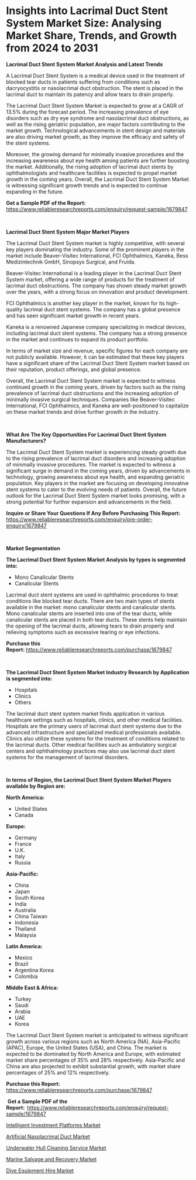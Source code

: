 <p><h1>Insights into Lacrimal Duct Stent System Market Size: Analysing Market Share, Trends, and Growth from 2024 to 2031</h1></p><p><strong>Lacrimal Duct Stent System Market Analysis and Latest Trends</strong></p>
<p><p>A Lacrimal Duct Stent System is a medical device used in the treatment of blocked tear ducts in patients suffering from conditions such as dacryocystitis or nasolacrimal duct obstruction. The stent is placed in the lacrimal duct to maintain its patency and allow tears to drain properly.</p><p>The Lacrimal Duct Stent System Market is expected to grow at a CAGR of 13.5% during the forecast period. The increasing prevalence of eye disorders such as dry eye syndrome and nasolacrimal duct obstructions, as well as the rising geriatric population, are major factors contributing to the market growth. Technological advancements in stent design and materials are also driving market growth, as they improve the efficacy and safety of the stent systems.</p><p>Moreover, the growing demand for minimally invasive procedures and the increasing awareness about eye health among patients are further boosting the market. Additionally, the rising adoption of lacrimal duct stents by ophthalmologists and healthcare facilities is expected to propel market growth in the coming years. Overall, the Lacrimal Duct Stent System Market is witnessing significant growth trends and is expected to continue expanding in the future.</p></p>
<p><strong>Get a Sample PDF of the Report:&nbsp;</strong> <a href="https://www.reliableresearchreports.com/enquiry/request-sample/1679847">https://www.reliableresearchreports.com/enquiry/request-sample/1679847</a></p>
<p>&nbsp;</p>
<p><strong>Lacrimal Duct Stent System Major Market Players</strong></p>
<p><p>The Lacrimal Duct Stent System market is highly competitive, with several key players dominating the industry. Some of the prominent players in the market include Beaver-Visitec International, FCI Ophthalmics, Kaneka, Bess Medizintechnik GmbH, Sinopsys Surgical, and Fruída.</p><p>Beaver-Visitec International is a leading player in the Lacrimal Duct Stent System market, offering a wide range of products for the treatment of lacrimal duct obstructions. The company has shown steady market growth over the years, with a strong focus on innovation and product development.</p><p>FCI Ophthalmics is another key player in the market, known for its high-quality lacrimal duct stent systems. The company has a global presence and has seen significant market growth in recent years.</p><p>Kaneka is a renowned Japanese company specializing in medical devices, including lacrimal duct stent systems. The company has a strong presence in the market and continues to expand its product portfolio.</p><p>In terms of market size and revenue, specific figures for each company are not publicly available. However, it can be estimated that these key players have a significant share of the Lacrimal Duct Stent System market based on their reputation, product offerings, and global presence.</p><p>Overall, the Lacrimal Duct Stent System market is expected to witness continued growth in the coming years, driven by factors such as the rising prevalence of lacrimal duct obstructions and the increasing adoption of minimally invasive surgical techniques. Companies like Beaver-Visitec International, FCI Ophthalmics, and Kaneka are well-positioned to capitalize on these market trends and drive further growth in the industry.</p></p>
<p>&nbsp;</p>
<p><strong>What Are The Key Opportunities For Lacrimal Duct Stent System Manufacturers?</strong></p>
<p><p>The Lacrimal Duct Stent System market is experiencing steady growth due to the rising prevalence of lacrimal duct disorders and increasing adoption of minimally invasive procedures. The market is expected to witness a significant surge in demand in the coming years, driven by advancements in technology, growing awareness about eye health, and expanding geriatric population. Key players in the market are focusing on developing innovative stent systems to cater to the evolving needs of patients. Overall, the future outlook for the Lacrimal Duct Stent System market looks promising, with a strong potential for further expansion and advancements in the field.</p></p>
<p><strong>Inquire or Share Your Questions If Any Before Purchasing This Report:</strong> <a href="https://www.reliableresearchreports.com/enquiry/pre-order-enquiry/1679847">https://www.reliableresearchreports.com/enquiry/pre-order-enquiry/1679847</a></p>
<p>&nbsp;</p>
<p><strong>Market Segmentation</strong></p>
<p><strong>The Lacrimal Duct Stent System Market Analysis by types is segmented into:</strong></p>
<p><ul><li>Mono Canalicular Stents</li><li>Canalicular Stents</li></ul></p>
<p><p>Lacrimal duct stent systems are used in ophthalmic procedures to treat conditions like blocked tear ducts. There are two main types of stents available in the market: mono canalicular stents and canalicular stents. Mono canalicular stents are inserted into one of the tear ducts, while canalicular stents are placed in both tear ducts. These stents help maintain the opening of the lacrimal ducts, allowing tears to drain properly and relieving symptoms such as excessive tearing or eye infections.</p></p>
<p><strong>Purchase this Report:&nbsp;</strong><a href="https://www.reliableresearchreports.com/purchase/1679847">https://www.reliableresearchreports.com/purchase/1679847</a></p>
<p>&nbsp;</p>
<p><strong>The Lacrimal Duct Stent System Market Industry Research by Application is segmented into:</strong></p>
<p><ul><li>Hospitals</li><li>Clinics</li><li>Others</li></ul></p>
<p><p>The lacrimal duct stent system market finds application in various healthcare settings such as hospitals, clinics, and other medical facilities. Hospitals are the primary users of lacrimal duct stent systems due to the advanced infrastructure and specialized medical professionals available. Clinics also utilize these systems for the treatment of conditions related to the lacrimal ducts. Other medical facilities such as ambulatory surgical centers and ophthalmology practices may also use lacrimal duct stent systems for the management of lacrimal disorders.</p></p>
<p>&nbsp;</p>
<p><strong>In terms of Region, the Lacrimal Duct Stent System Market Players available by Region are:</strong></p>
<p>
    <p> <strong> North America: </strong>
        <ul>
            <li>United States</li>
            <li>Canada</li>
        </ul>
        </p> 
    <p> <strong> Europe: </strong>
        <ul>
            <li>Germany</li>
            <li>France</li>
            <li>U.K.</li>
            <li>Italy</li>
            <li>Russia</li>
        </ul>
        </p> 
    <p> <strong> Asia-Pacific: </strong>
        <ul>
            <li>China</li>
            <li>Japan</li>
            <li>South Korea</li>
            <li>India</li>
            <li>Australia</li>
            <li>China Taiwan</li>
            <li>Indonesia</li>
            <li>Thailand</li>
            <li>Malaysia</li>
        </ul>
        </p> 
    <p> <strong> Latin America: </strong>
        <ul>
            <li>Mexico</li>
            <li>Brazil</li>
            <li>Argentina Korea</li>
            <li>Colombia</li>
        </ul>
        </p> 
    <p> <strong> Middle East & Africa: </strong>
        <ul>
            <li>Turkey</li>
            <li>Saudi</li>
            <li>Arabia</li>
            <li>UAE</li>
            <li>Korea</li>
        </ul>
    </p>
    </p>
<p><p>The Lacrimal Duct Stent System market is anticipated to witness significant growth across various regions such as North America (NA), Asia-Pacific (APAC), Europe, the United States (USA), and China. The market is expected to be dominated by North America and Europe, with estimated market share percentages of 35% and 28% respectively. Asia-Pacific and China are also projected to exhibit substantial growth, with market share percentages of 25% and 12% respectively.</p></p>
<p><strong>Purchase this Report: </strong><a href="https://www.reliableresearchreports.com/purchase/1679847">https://www.reliableresearchreports.com/purchase/1679847</a></p>
<p>&nbsp;<strong>Get a Sample PDF of the Report:&nbsp;&nbsp;</strong><a href="https://www.reliableresearchreports.com/enquiry/request-sample/1679847">https://www.reliableresearchreports.com/enquiry/request-sample/1679847</a></p>
<p><strong></strong></p>
<p><p><a href="https://medium.com/@christinegreen87/intelligent-investment-platforms-market-analysis-its-cagr-market-segmentation-and-global-industry-df157fd8e234">Intelligent Investment Platforms Market</a></p><p><a href="https://github.com/eeaveuhhh/Market-Research-Report-List-1/blob/main/artificial-nasolacrimal-duct-market.md">Artificial Nasolacrimal Duct Market</a></p><p><a href="https://medium.com/@emilywong49/underwater-hull-cleaning-service-market-trends-forecast-and-competitive-analysis-to-2031-e531092c9f86">Underwater Hull Cleaning Service Market</a></p><p><a href="https://medium.com/@emilywong49/marine-salvage-and-recovery-market-the-key-to-successful-business-strategy-forecast-till-2031-ab9e36fc7d44">Marine Salvage and Recovery Market</a></p><p><a href="https://medium.com/@emilywong49/dive-equipment-hire-market-size-cagr-trends-2024-2030-66c7c0c3e1c1">Dive Equipment Hire Market</a></p></p>